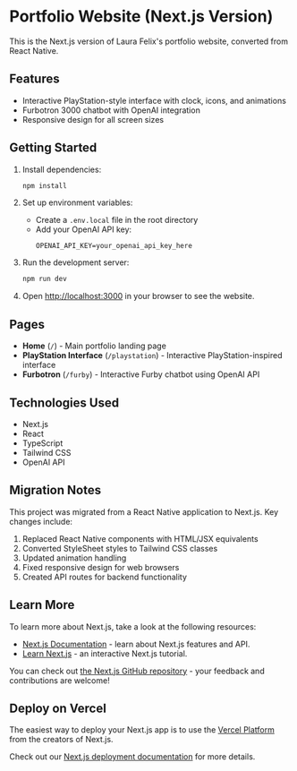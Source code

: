# Portfolio Website (Next.js Version)

This is the Next.js version of Laura Felix's portfolio website, converted from React Native.

## Features

- Interactive PlayStation-style interface with clock, icons, and animations
- Furbotron 3000 chatbot with OpenAI integration
- Responsive design for all screen sizes

## Getting Started

1. Install dependencies:
   ```bash
   npm install
   ```

2. Set up environment variables:
   - Create a `.env.local` file in the root directory
   - Add your OpenAI API key:
     ```
     OPENAI_API_KEY=your_openai_api_key_here
     ```

3. Run the development server:
   ```bash
   npm run dev
   ```

4. Open [http://localhost:3000](http://localhost:3000) in your browser to see the website.

## Pages

- **Home** (`/`) - Main portfolio landing page
- **PlayStation Interface** (`/playstation`) - Interactive PlayStation-inspired interface
- **Furbotron** (`/furby`) - Interactive Furby chatbot using OpenAI API

## Technologies Used

- Next.js
- React
- TypeScript
- Tailwind CSS
- OpenAI API

## Migration Notes

This project was migrated from a React Native application to Next.js. Key changes include:

1. Replaced React Native components with HTML/JSX equivalents
2. Converted StyleSheet styles to Tailwind CSS classes
3. Updated animation handling
4. Fixed responsive design for web browsers
5. Created API routes for backend functionality

## Learn More

To learn more about Next.js, take a look at the following resources:

- [Next.js Documentation](https://nextjs.org/docs) - learn about Next.js features and API.
- [Learn Next.js](https://nextjs.org/learn-pages-router) - an interactive Next.js tutorial.

You can check out [the Next.js GitHub repository](https://github.com/vercel/next.js) - your feedback and contributions are welcome!

## Deploy on Vercel

The easiest way to deploy your Next.js app is to use the [Vercel Platform](https://vercel.com/new?utm_medium=default-template&filter=next.js&utm_source=create-next-app&utm_campaign=create-next-app-readme) from the creators of Next.js.

Check out our [Next.js deployment documentation](https://nextjs.org/docs/pages/building-your-application/deploying) for more details.
